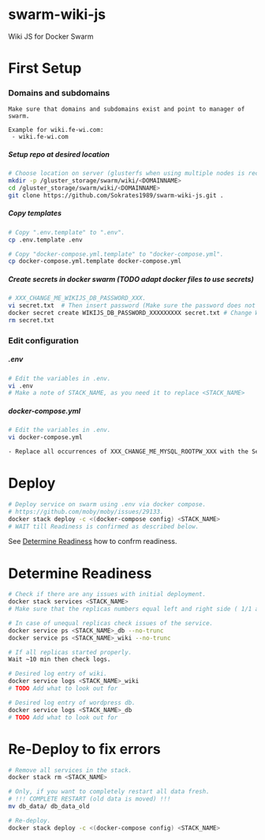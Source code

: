 # swarm-wiki-js
Wiki JS for Docker Swarm

# First Setup

### Domains and subdomains

```text
Make sure that domains and subdomains exist and point to manager of swarm.

Example for wiki.fe-wi.com:
 - wiki.fe-wi.com
```



##### Setup repo at desired location

```bash
# Choose location on server (glusterfs when using multiple nodes is recommended).
mkdir -p /gluster_storage/swarm/wiki/<DOMAINNAME>
cd /gluster_storage/swarm/wiki/<DOMAINNAME>
git clone https://github.com/Sokrates1989/swarm-wiki-js.git .
```

##### Copy templates
```bash
# Copy ".env.template" to ".env".
cp .env.template .env

# Copy "docker-compose.yml.template" to "docker-compose.yml".
cp docker-compose.yml.template docker-compose.yml
```

##### Create secrets in docker swarm (TODO adapt docker files to use secrets)
```bash
# XXX_CHANGE_ME_WIKIJS_DB_PASSWORD_XXX.
vi secret.txt  # Then insert password (Make sure the password does not contain any backslashes "\") and save the file.
docker secret create WIKIJS_DB_PASSWORD_XXXXXXXXX secret.txt # Change WIKIJS_DB_PASSWORD_XXXXXXXXX
rm secret.txt
```


### Edit configuration
##### .env

```bash
# Edit the variables in .env.
vi .env
# Make a note of STACK_NAME, as you need it to replace <STACK_NAME>
```

##### docker-compose.yml

```bash
# Edit the variables in .env.
vi docker-compose.yml

- Replace all occurrences of XXX_CHANGE_ME_MYSQL_ROOTPW_XXX with the Secret names created before (MYSQL_ROOTPW_WORDPRESS_XXXXXXXXX)
```


# Deploy

```bash
# Deploy service on swarm using .env via docker compose.
# https://github.com/moby/moby/issues/29133.
docker stack deploy -c <(docker-compose config) <STACK_NAME>
# WAIT till Readiness is confirmed as described below.
```
See [Determine Readiness](#determine-readiness) how to confrm readiness.

# Determine Readiness

```bash
# Check if there are any issues with initial deployment.
docker stack services <STACK_NAME>
# Make sure that the replicas numbers equal left and right side ( 1/1 and 0/0 is good. 0/1 is bad )

# In case of unequal replicas check issues of the service.
docker service ps <STACK_NAME>_db --no-trunc
docker service ps <STACK_NAME>_wiki --no-trunc

# If all replicas started properly.
Wait ~10 min then check logs.

# Desired log entry of wiki.
docker service logs <STACK_NAME>_wiki
# TODO Add what to look out for

# Desired log entry of wordpress db.
docker service logs <STACK_NAME>_db
# TODO Add what to look out for
```


# Re-Deploy to fix errors

```bash
# Remove all services in the stack.
docker stack rm <STACK_NAME>

# Only, if you want to completely restart all data fresh.
# !!! COMPLETE RESTART (old data is moved) !!!
mv db_data/ db_data_old

# Re-deploy.
docker stack deploy -c <(docker-compose config) <STACK_NAME>
```
